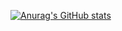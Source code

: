 [![Anurag's GitHub stats](https://github-readme-stats.vercel.app/api?username=flottant)](https://github.com/anuraghazra/github-readme-stats)
